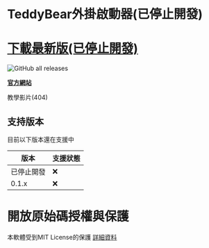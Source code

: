 # TeddyBear外掛啟動器(已停止開發)
# **[下載最新版(已停止開發)](https://github.com/Bearshenmin/TeddyBear_Luncher/releases)**

![GitHub all releases](https://img.shields.io/github/downloads/bearshenmin/TeddyBear_Luncher/total)

**[官方網站](https://bearshenmin.github.io/)**

教學影片(404)

## 支持版本

目前以下版本還在支援中

| 版本    | 支援狀態         |
| ------- | ------------------ |
| 已停止開發 | ❌ |
| 0.1.x   | ❌ |

# 開放原始碼授權與保護
本軟體受到MIT License的保護
[詳細資料](LICENSE)

